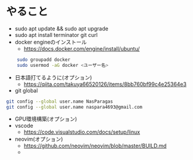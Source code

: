 # やること

- sudo apt update && sudo apt upgrade
- sudo apt install terminator git curl
- docker engineのインストール
  - <https://docs.docker.com/engine/install/ubuntu/>

```bash
    sudo groupadd docker
    sudo usermod -aG docker <ユーザー名>
```

- 日本語打てるように(オプション)
  - <https://qiita.com/takuya66520126/items/8bb760bf99c4e25364e3>
- git global

```bash
git config --global user.name NasParagas
git config --global user.name naspara4693@gmail.com
```

- GPU環境構築(オプション)
- vscode
  - <https://code.visualstudio.com/docs/setup/linux>
- neovim(オプション)
  - <https://github.com/neovim/neovim/blob/master/BUILD.md>
  - 
